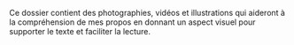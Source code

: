 Ce dossier contient des photographies, vidéos et illustrations qui aideront à la compréhension de mes propos en donnant un aspect visuel pour supporter le texte et faciliter la lecture.

